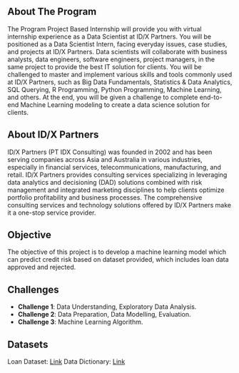 ## About The Program
The Program Project Based Internship will provide you with virtual internship experience as a Data Scientist at ID/X Partners. You will be positioned as a Data Scientist Intern, facing everyday issues, case studies, and projects at ID/X Partners. Data scientists will collaborate with business analysts, data engineers, software engineers, project managers, in the same project to provide the best IT solution for clients. You will be challenged to master and implement various skills and tools commonly used at ID/X Partners, such as Big Data Fundamentals, Statistics & Data Analytics, SQL Querying, R Programming, Python Programming, Machine Learning, and others. At the end, you will be given a challenge to complete end-to-end Machine Learning modeling to create a data science solution for clients.

## About ID/X Partners
ID/X Partners (PT IDX Consulting) was founded in 2002 and has been serving companies across Asia and Australia in various industries, especially in financial services, telecommunications, manufacturing, and retail. ID/X Partners provides consulting services specializing in leveraging data analytics and decisioning (DAD) solutions combined with risk management and integrated marketing disciplines to help clients optimize portfolio profitability and business processes. The comprehensive consulting services and technology solutions offered by ID/X Partners make it a one-stop service provider.

## Objective
The objective of this project is to develop a machine learning model which can predict credit risk based on dataset provided, which includes loan data approved and rejected. 

## Challenges
- **Challenge 1**: Data Understanding, Exploratory Data Analysis.
- **Challenge 2**: Data Preparation, Data Modelling, Evaluation.
- **Challenge 3**: Machine Learning Algorithm.

## Datasets
Loan Dataset: [Link](https://rakamin-lms.s3.ap-southeast-1.amazonaws.com/vix-assets/idx-partners/loan_data_2007_2014.csv)
Data Dictionary: [Link](https://docs.google.com/spreadsheets/d/1iT1JNOBwU4l616_rnJpo0iny7blZvNBs/edit?usp=sharing&ouid=106453318899954059421&rtpof=true&sd=true)
